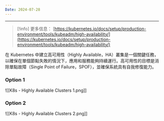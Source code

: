 ```yaml
---
Date: 2024-07-28
---
```

---
>[!info]
>更多信息： [https://kubernetes.io/docs/setup/production-environment/tools/kubeadm/high-availability/](https://kubernetes.io/docs/setup/production-environment/tools/kubeadm/high-availability/)

在 Kubernetes 中建立高可用性（Highly Available，HA）叢集是一個關鍵任務，以確保在單個節點失敗的情況下，應用和服務能夠持續運行。高可用性的目標是消除單點故障（Single Point of Failure，SPOF），並確保系統具有自我修復能力。

### Option 1
![[K8s - Highly Available Clusters 1.png]]
### Option 2
![[K8s - Highly Available Clusters 2.png]]


